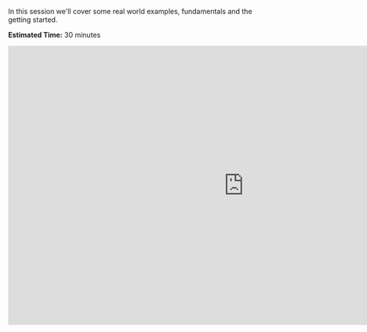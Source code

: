 In this session we'll cover some real world examples, fundamentals and the getting started. 

**Estimated Time:** 30 minutes

<iframe src="https://docs.google.com/presentation/d/1IDJJit5l2cUrNllE9xUDrkmOjguJSNpAQqALqOP3vdI/embed?start=true&loop=true&delayms=10000" frameborder="0" width="960" height="569" allowfullscreen="true" mozallowfullscreen="true" webkitallowfullscreen="true" style="display: block;margin: auto;"></iframe>

